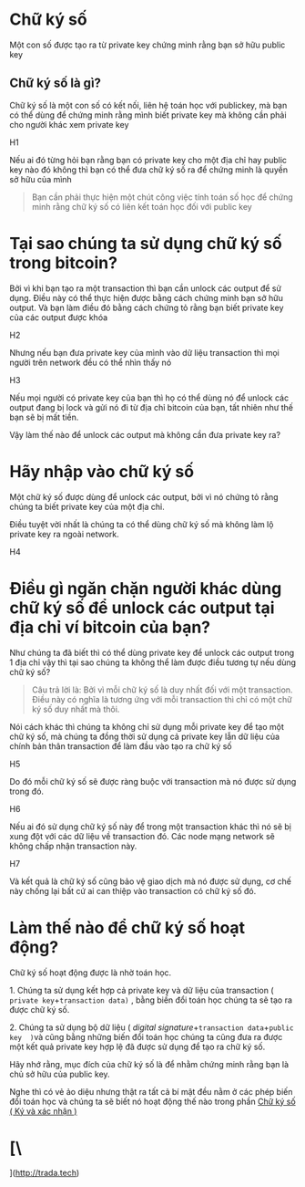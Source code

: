 
# Chữ ký số

Một con số được tạo ra từ private key chứng minh rằng bạn sở hữu public key

## Chữ ký số là gì?

Chữ ký số là một con số có kết nối, liên hệ toán học với publickey, mà bạn có thể dùng để chứng minh rằng mình biết private key mà không cần phải cho người khác xem private key

H1

Nếu ai đó từng hỏi bạn rằng bạn có private key cho một địa chỉ hay public key nào đó không thì bạn có thể đưa chữ ký số ra để chứng minh là quyền sở hữu của mình

> Bạn cần phải thực hiện một chút công việc tính toán số học để chứng minh rằng chữ ký số có liên kết toán học đối với public key

# **Tại sao chúng ta sử dụng chữ ký số trong bitcoin?**

Bởi vì khi bạn tạo ra một transaction thì bạn cần unlock các output để sử dụng. Điều này có thể thực hiện được bằng cách chứng minh bạn sở hữu output. Và bạn làm điều đó bằng cách chứng tỏ rằng bạn biết private key của các output được khóa 

H2

Nhưng nếu bạn đưa private key của mình vào dữ liệu transaction thì mọi người trên network đều có thể nhìn thấy nó

H3

Nếu mọi người có private key của bạn thì họ có thể dùng nó để unlock các output đang bị lock và gửi nó đi từ địa chỉ bitcoin của bạn, tất nhiên như thế bạn sẽ bị mất tiền.

Vậy làm thế nào để unlock các output mà không cần đưa private key ra?

# **Hãy nhập vào chữ ký số**

Một chữ ký số được dùng để unlock các output, bởi vì nó chứng tỏ rằng chúng ta biết private key của một địa chỉ.

Điều tuyệt vời nhất là chúng ta có thể dùng chữ ký số mà không làm lộ private key ra ngoài network.

H4

# Điều gì ngăn chặn người khác dùng chữ ký số để unlock các output tại địa chỉ ví bitcoin của bạn?

Như chúng ta đã biết thì có thể dùng private key để unlock các output trong 1 địa chỉ vậy thì tại sao chúng ta không thể làm được điều tương tự nếu dùng chữ ký số?

> Câu trả lời là: Bởi vì mỗi chữ ký số là duy nhất đối với một transaction. Điều này có nghĩa là tương ứng với mỗi transaction thì chỉ có một chữ ký số duy nhất mà thôi.

Nói cách khác thì chúng ta không chỉ sử dụng mỗi private key để tạo một chữ ký số, mà chúng ta đồng thời sử dụng cả private key lẫn dữ liệu của chính bản thân transaction để làm đầu vào tạo ra chữ ký số

H5

Do đó mỗi chữ ký số sẽ được ràng buộc với transaction mà nó được sử dụng trong đó.

H6

Nếu ai đó sử dụng chữ ký số này để trong một transaction khác thì nó sẽ bị xung đột với các dữ liệu về transaction đó. Các node mạng network sẽ không chấp nhận transaction này.

H7

Và kết quả là chữ ký số cũng bảo vệ giao dịch mà nó được sử dụng, cơ chế này chống lại bất cứ ai can thiệp vào transaction có chữ ký số đó.

# Làm thế nào để chữ ký số hoạt động?

Chữ ký số hoạt động được là nhờ toán học.

1\. Chúng ta sử dụng kết hợp cả private key và dữ liệu của transaction ( `private key`\+`transaction data)` , bằng biến đổi toán học chúng ta sẽ tạo ra được chữ ký số.

2\. Chúng ta sử dụng bộ dữ liệu ( *digital signature*\+`transaction data`\+`public key  )`và  cũng bằng những biến đổi toán học chúng ta cũng đưa ra được một kết quả private key hợp lệ đã được sử dụng để tạo ra chữ ký số.

Hãy nhớ rằng, mục đích của chữ ký số là để nhằm chứng minh rằng bạn là chủ sở hữu của public key.

Nghe thì có vẻ ảo diệu nhưng thật ra tất cả bí mật đều nằm ở các phép biến đổi toán học và chúng ta sẽ biết nó hoạt động thế nào trong phần [Chữ ký số ( Ký và xác nhận )](http://trada.tech)

# [\
](http://trada.tech)
